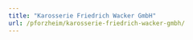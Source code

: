 ```yaml
---
title: "Karosserie Friedrich Wacker GmbH"
url: /pforzheim/karosserie-friedrich-wacker-gmbh/
---
```

